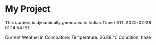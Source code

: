 # My Project

This content is dynamically generated in Indian Time (IST): 2025-02-28 01:14:54 IST


Current Weather in Coimbatore:
Temperature: 26.88 °C
Condition: haze
